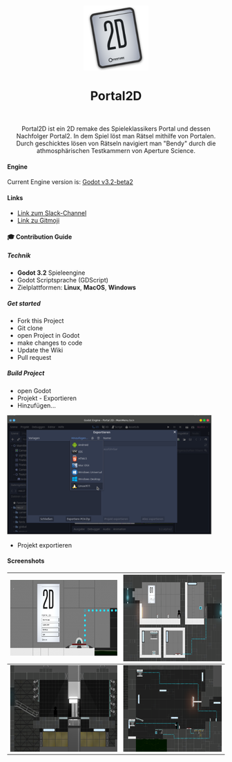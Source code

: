 <p align="center">
  <img alt="Portal2D" title="Portal2D" src="./game/icon.png" height="150">

<h1 align="center"> Portal2D </h1> <br>
<p align="center">
   Portal2D ist ein 2D remake des Spieleklassikers Portal und dessen Nachfolger Portal2.
In dem Spiel löst man Rätsel mithilfe von Portalen. Durch geschicktes lösen von Rätseln navigiert man "Bendy" durch die athmosphärischen Testkammern von Aperture Science. 
</p>


#### Engine

Current Engine version is: [Godot v3.2-beta2](https://downloads.tuxfamily.org/godotengine/3.2/beta2/)

#### Links

* [Link zum Slack-Channel](https://beuth-projekt-ws19.slack.com/messages/CPDPXGGKF/)
* [Link zu Gitmoji](https://gitmoji.carloscuesta.me/)

#### 🎓 Contribution Guide

##### Technik

-  **Godot 3.2** Spieleengine
- Godot Scriptsprache (GDScript)
- Zielplattformen: **Linux**, **MacOS**, **Windows**

##### Get started

- Fork this Project
- Git clone
- open Project in Godot
- make changes to code
- Update the Wiki
- Pull request

##### Build Project

* open Godot 
* Projekt - Exportieren
* Hinzufügen...

<img alt="Portal2D" title="Portal2D" src="./concept/screenshots/export.png" height="275">

* Projekt exportieren



#### Screenshots

| <img alt="Portal2D" title="Portal2D" src="./concept/screenshots/main-menu.png" height="175"> | <img alt="Portal2D" title="Portal2D" src="./concept/screenshots/chamber1.png" height="200"> |
| ------------------------------------------------------------ | ------------------------------------------------------------ |
| <img alt="Portal2D" title="Portal2D" src="./concept/screenshots/elevator.png" height="200"> | <img alt="Portal2D" title="Portal2D" src="./concept/screenshots/chamber5.png" height="200"> |









